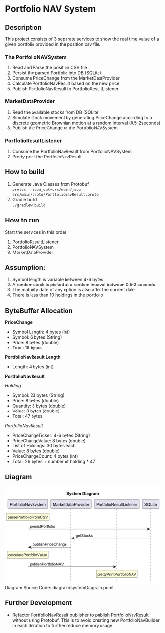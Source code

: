 # Portfolio NAV System

## Description

This project consists of 3 separate services to show the real time value of a given portfolio provided in the
position.csv file.

### The PortfolioNAVSystem

1. Read and Parse the position CSV file
2. Persist the parsed Portfolio into DB (SQLite)
3. Consume PriceChange from the MarketDataProvider
4. Calculate PortfolioNavResult based on the new price
5. Publish PortfolioNavResult to PortfolioResultListener

### MarketDataProvider

1. Read the available stocks from DB (SQLite)
2. Simulate stock movement by generating PriceChange according to a discrete geometric Brownian motion at a random
   interval (0.5-2seconds)
3. Publish the PriceChange to the PortfolioNAVSystem

### PortfolioResultListener

1. Consume the PortfolioNavResult from PortfolioNAVSystem
2. Pretty print the PortfolioNavResult

## How to build

1. Generate Java Classes from Protobuf  
   `protoc --java_out=src/main/java src/main/proto/PortfolioNavResult.proto`
2. Gradle build  
   `./gradlew build`

## How to run

Start the services in this order

1. PortfolioResultListener
2. PortfolioNAVSystem
3. MarketDataProvider

## Assumption:

1. Symbol length is variable between 4-6 bytes
2. A random stock is picked at a random interval between 0.5-2 seconds
3. The maturity date of any option is also after the current date
4. There is less than 10 holdings in the portfolio

## ByteBuffer Allocation

**PriceChange**

* Symbol Length: 4 bytes (int)
* Symbol: 6 bytes (String)
* Price: 8 bytes (double)
* Total: 18 bytes

**PortfolioNavResult Length**

* Length: 4 bytes (int)

**PortfolioNavResult**

_Holding_

* Symbol: 23 bytes (String)
* Price: 8 bytes (double)
* Quantity: 8 bytes (double)
* Value: 8 bytes (double)
* Total: 47 bytes

_PortfolioNavResult_

* PriceChangeTicker: 4-6 bytes (String)
* PriceChangeValue: 8 bytes (double)
* List of Holdings: 30 bytes each
* Value: 8 bytes (double)
* PriceChangeCount: 4 bytes (int)
* Total: 26 bytes + number of holding * 47

## Diagram

![System Diagram](diagram/systemDiagram.png)  
Diagram Source Code: diagram/systemDiagram.puml

## Further Development

* Refactor PortfolioNavResult publisher to publish PortfolioNavResult without using Protobuf. This is to avoid creating
  new PortfolioNavBuilder in each iteration to further reduce memory usage.
